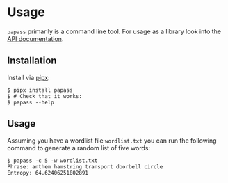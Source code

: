 # Usage

`papass` primarily is a command line tool. For usage as a library look into the [API
documentation](./api.rst).

## Installation

Install via [pipx](https://pipx.pypa.io/stable/):

```{code-block} shell
$ pipx install papass
$ # Check that it works:
$ papass --help
```

## Usage

Assuming you have a wordlist file `wordlist.txt` you can run the following command to
generate a random list of five words:

```{code-block} shell
$ papass -c 5 -w wordlist.txt
Phrase: anthem hamstring transport doorbell circle
Entropy: 64.62406251802891
```
